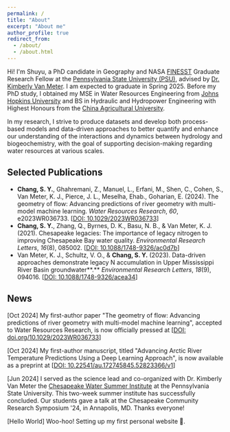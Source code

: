 ```yaml
---
permalink: /
title: "About"
excerpt: "About me"
author_profile: true
redirect_from: 
  - /about/
  - /about.html
---
```


Hi! I'm Shuyu, a PhD candidate in Geography and NASA [FINESST](https://www.psu.edu/news/earth-and-mineral-sciences/story/geography-student-awarded-nasa-funding-study-harmful-algal-blooms) Graduate Research Fellow at the [Pennsylvania State University (PSU)](https://www.psu.edu/), advised by [Dr. Kimberly Van Meter](https://www.geog.psu.edu/directory/kimberly-van-meter). I am expected to graduate in Spring 2025. Before my PhD study, I obtained my MSE in Water Resources Engineering from [Johns Hopkins University](https://www.jhu.edu/) and BS in Hydraulic and Hydropower Engineering with Highest Honours from the [China Agricultural University](https://en.cau.edu.cn/).

In my research, I strive to produce datasets and develop both process-based models and data-driven approaches to better quantify and enhance our understanding of the interactions and dynamics between hydrology and biogeochemistry, with the goal of supporting decision-making regarding water resources at various scales.


## Selected Publications
- **Chang, S. Y.**, Ghahremani, Z., Manuel, L., Erfani, M., Shen, C., Cohen, S., Van Meter, K. J., Pierce, J. L., Meselha, Ehab., Goharian, E. (2024). The geometry of flow: Advancing predictions of river geometry with multi-model machine learning. *Water Resources Research*, *60*, e2023WR036733. [[DOI: 10.1029/2023WR036733](https://doi.org/10.1029/2023WR036733)]
- **Chang, S. Y.**, Zhang, Q., Byrnes, D. K., Basu, N. B., & Van Meter, K. J. (2021). Chesapeake legacies: The importance of legacy nitrogen to improving Chesapeake Bay water quality. *Environmental Research Letters*, *16*(8), 085002.  [[DOI: 10.1088/1748-9326/ac0d7b](https://iopscience.iop.org/article/10.1088/1748-9326/ac0d7b)]
- Van Meter, K. J., Schultz, V. O., & **Chang, S. Y.** (2023). Data-driven approaches demonstrate legacy N accumulation in Upper Mississippi River Basin groundwater**.** *Environmental Research Letters*, *18*(9), 094016. [[DOI: 10.1088/1748-9326/acea34](https://iopscience.iop.org/article/10.1088/1748-9326/acea34/meta)]


## News
[Oct 2024] My first-author paper "The geometry of flow: Advancing predictions of river geometry with multi-model machine learning", accepted to Water Resources Research, is now officially pressed at [[DOI: doi.org/10.1029/2023WR036733](https://doi.org/10.1029/2023WR036733)]

[Oct 2024] My first-author manuscript, titled "Advancing Arctic River Temperature Predictions Using a Deep Learning Approach", is now available as a preprint at [[DOI: 10.22541/au.172745845.52823366/v1](https://doi.org/10.22541/au.172745845.52823366/v1)]

[Jun 2024] I served as the science lead and co-organized with Dr. Kimberly Van Meter the [Chesapeake Water Summer Institute](https://www.psu.edu/news/earth-and-mineral-sciences/story/wetlands-water-quality-chesapeake-bay-focus-van-meter-nsf-career) at the Pennsylvania State University. This two-week summer institute has successfully concluded. Our students gave a talk at the Chesapeake Community Research Symposium '24, in Annapolis, MD. Thanks everyone!

[Hello World] Woo-hoo! Setting up my first personal website 🥳.


